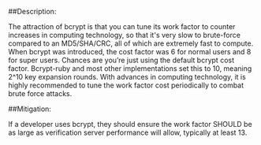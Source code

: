 ##Description:

The attraction of bcrypt is that you can tune its work factor to counter increases in computing technology, so that it's very slow to brute-force compared to an MD5/SHA/CRC, all of which are extremely fast to compute. When bcrypt was introduced, the cost factor was 6 for normal users and 8 for super users. Chances are you’re just using the default bcrypt cost factor. Bcrypt-ruby and most other implementations set this to 10, meaning 2^10 key expansion rounds. With advances in computing technology, it is highly recommended to tune the work factor cost periodically to combat brute force attacks.


##Mitigation:

If a developer uses bcrypt, they should ensure the work factor SHOULD be as large as verification server performance will allow, typically at least 13.
